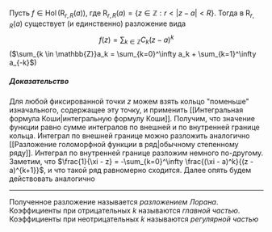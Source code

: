 Пусть $f \in \operatorname{Hol}(\operatorname{R}_{r, R}(a))$, где $\operatorname{R}_{r, R}(a) = \{ z \in \mathbb{Z}: r < \vert z - a \vert < R\}$. Тогда в $\operatorname{R}_{r, R}(a)$ существует (и единственно) разложение вида
$$f(z) = \sum_{k \in \mathbb{Z}}C_k(z - a)^k$$
($\sum_{k \in \mathbb{Z}}a_k = \sum_{k=0}^\infty a_k + \sum_{k=1}^\infty a_{-k}$)
##### Доказательство
Для любой фиксированной точки $z$ можем взять кольцо "поменьше" изначального, содержащее эту точку, и применить [[Интегральная формула Коши|интегральную формулу Коши]]. Получим, что значение функции равно сумме интегралов по внешней и по внутренней границе кольца. 
Интеграл по внешней границе можно разложить аналогично [[Разложение голоморфной функции в ряд|обычному степенному ряду]]. 
Интеграл по внутренней границе разложим немного по-другому. Заметим, что $\frac{1}{\xi - z} = -\sum_{k=0}^\infty \frac{(\xi - a)^k}{(z - a)^{k+1}}$, и что такой ряд равномерно сходится. Далее опять будем действовать аналогично

---
Полученное разложение называется *разложением Лорана*. Коэффициенты при отрицательных $k$ называются *главной частью*. Коэффициенты при неотрицательных $k$ называются *регулярной частью*
